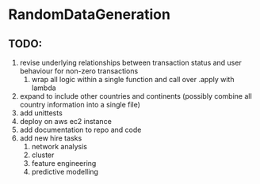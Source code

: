 # RandomDataGeneration

## TODO:
1. revise underlying relationships between transaction status and user behaviour for non-zero transactions 
   1. wrap all logic within a single function and call over .apply with lambda
2. expand to include other countries and continents (possibly combine all country information into a single file)
3. add unittests
4. deploy on aws ec2 instance
5. add documentation to repo and code
6. add new hire tasks
   1. network analysis
   2. cluster
   3. feature engineering
   4. predictive modelling
